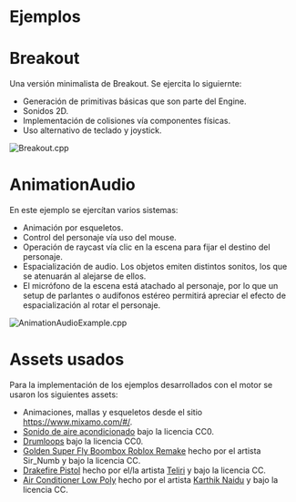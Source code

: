 # Ejemplos

# Breakout

Una versión minimalista de Breakout. Se ejercita lo siguiernte:
- Generación de primitivas básicas que son parte del Engine.
- Sonidos 2D.
- Implementación de colisiones vía componentes físicas.
- Uso alternativo de teclado y joystick.

![Breakout.cpp](../screenshots/breakout_700w.webp "breakout")

# AnimationAudio

En este ejemplo se ejercítan varios sistemas:
- Animación por esqueletos.
- Control del personaje vía uso del mouse.
- Operación de raycast vía clic en la escena para fijar el destino del personaje.
- Espacialización de audio. Los objetos emiten distintos sonitos, los que se atenuarán al alejarse de ellos.
- El micrófono de la escena está atachado al personaje, por lo que un setup de parlantes o audífonos estéreo permitirá apreciar el efecto de espacialización al rotar el personaje.

![AnimationAudioExample.cpp](../screenshots/AnimatedExample_700w.webp "AnimatedExample")

# Assets usados

Para la implementación de los ejemplos desarrollados con el motor se usaron los siguientes assets:
 - Animaciones, mallas y esqueletos desde el sitio https://www.mixamo.com/#/.
 - [Sonido de aire acondicionado](https://freesound.org/people/addiofbaddi/sounds/241702/) bajo la licencia CC0.
 - [Drumloops](https://freesound.org/people/Bronxio/sounds/199870/) bajo la licencia CC0.
 - [Golden Super Fly Boombox Roblox Remake](https://sketchfab.com/3d-models/golden-super-fly-boombox-roblox-remake-d2b9b14dd01e4fa0bdd3b1704fcb2b2f) hecho por el artista Sir_Numb y bajo la licencia CC.
 - [Drakefire Pistol](https://sketchfab.com/3d-models/drakefire-pistol-bee02e85f22d4eaaa3c0144f11204843) hecho por el/la artista [Teliri](https://www.artstation.com/artwork/3XE92) y bajo la licencia CC.
 - [Air Conditioner Low Poly](https://sketchfab.com/3d-models/air-conditioner-low-poly-textured-game-asset-84c4e55948414c6db2473da7b6e9cbb7) hecho por el artista [Karthik Naidu](instagram.com/k3dart) y bajo la licencia CC.